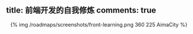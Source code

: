 title: 前端开发的自我修炼
comments: true
---
<p align="center">
{% img  /roadmaps/screenshots/front-learning.png 360 225 AimaCity %}
</p>

